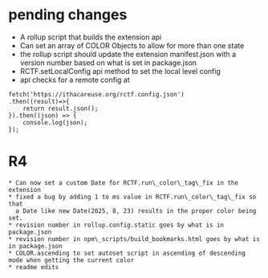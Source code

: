# pending changes

* A rollup script that builds the extension api
* Can set an array of COLOR Objects to allow for more than one state
* the rollup script should update the extension manifest.json with a version number based on what is set in package.json
* RCTF.setLocalConfig api method to set the local level config
* api checks for a remote config at 
```
fetch('https://ithacareuse.org/rctf.config.json')
.then((result)=>{
    return result.json();
}).then((json) => {
    console.log(json);
});
```



# R4
    * Can now set a custom Date for RCTF.run\_color\_tag\_fix in the extension
    * fixed a bug by adding 1 to ms value in RCTF.run\_color\_tag\_fix so that 
      a Date like new Date(2025, 8, 23) results in the proper color being set.
    * revision number in rollup.config.static goes by what is in package.json
    * revision number in npm\_scripts/build_bookmarks.html goes by what is in package.json
    * COLOR.ascending to set autoset script in ascending of descending mode when getting the current color
    * readme edits
